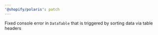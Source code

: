 ```yaml
---
'@shopify/polaris': patch
---
```


Fixed console error in `DataTable` that is triggered by sorting data via table headers
